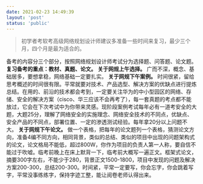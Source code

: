 ```yaml
---
date: 2021-02-23 14:49:39
layout: 'post'
status: 'public'
---
```


> 初学者考软考高级网络规划设计师建议多准备一些时间来复习，最少三个月，四个月是最为适合的。

备考的内容分三个部分，按照网络规划设计师考试分为选择题、问答题、论文题。
**复习备考的重点：教材、真题、论文。**
**关于网规上午选择。**
广而不深，概念、基础居多，要想拿稳，网络基础一定要扎实。
**关于网规下午案例。**
时间很紧，留给思考概述的时间很有限。平常就要对技术、产品选型、解决方案的优缺点进行提炼总结。在用的、前沿的技术都会考到，一定要关注华为的中小型园区的网络、存储、安全的解决方案（cisco、华三应该不会再考了），每一套真题的考点都不能放过，它会在下次考试中为你带来灵感。现阶段案例考试每年必有一道考安全的大题，大题25分，理解了网络安全的实施理念、网络安全技术的不同点，优缺点、安全产品的不同点，部署位置、一定的渗透测试经验。每年拿20分以上问题不大。
**关于网规下午论文。**
做一个表格，把每年的论文题列一个表格，猜测论文方向，准备4编不同方向，相同背景，类似的总结、类似的项目中出现的问题架构式的论文，论文格局不能低，超过800W，你作为项目的负责人第一人称，要自信不能过于吹嘘。临考前晚上在床上默背一下，临考前大概写一遍正文。框架式论文，摘要300字左右，不能少于280，背景正文1500-1800，项目中发现的问题及解决方案200-300，总结200-300。时间紧，平常一定要写，你会忘字，你会跳着写字，平常没事练练字，保持字迹工整，能让阅卷老师认得出来。
